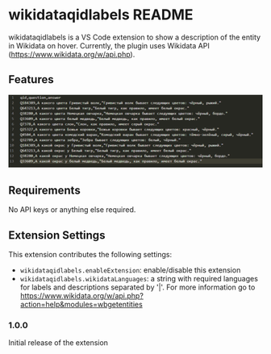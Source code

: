 # wikidataqidlabels README

wikidataqidlabels is a VS Code extension to show a description of the entity in Wikidata on hover. Currently, the plugin uses Wikidata API (https://www.wikidata.org/w/api.php).

## Features
![demo](./images/feature.gif)


## Requirements

No API keys or anything else required.

## Extension Settings

This extension contributes the following settings:

* `wikidataqidlabels.enableExtension`: enable/disable this extension
* `wikidataqidlabels.wikidataLanguages`: a string with required languages for labels and descriptions separated by '|'. For more information go to https://www.wikidata.org/w/api.php?action=help&modules=wbgetentities


### 1.0.0

Initial release of the extension

